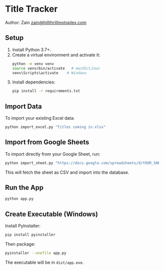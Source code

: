# Title Tracker

Author: Zain <zain@hillthrillmotoplex.com>


## Setup

1. Install Python 3.7+.
2. Create a virtual environment and activate it:
   ```bash
   python -m venv venv
   source venv/bin/activate   # macOS/Linux
   venv\Scripts\activate    # Windows
   ```
3. Install dependencies:
   ```bash
   pip install -r requirements.txt
   ```

## Import Data

To import your existing Excel data:
```bash
python import_excel.py "Titles coming in.xlsx"
```

## Import from Google Sheets

To import directly from your Google Sheet, run:
```bash
python import_sheet.py "https://docs.google.com/spreadsheets/d/YOUR_SHEET_ID/edit#gid=0"
```
This will fetch the sheet as CSV and import into the database.

## Run the App

```bash
python app.py
```

## Create Executable (Windows)

Install PyInstaller:
```bash
pip install pyinstaller
```
Then package:
```bash
pyinstaller --onefile app.py
```
The executable will be in `dist/app.exe`.
